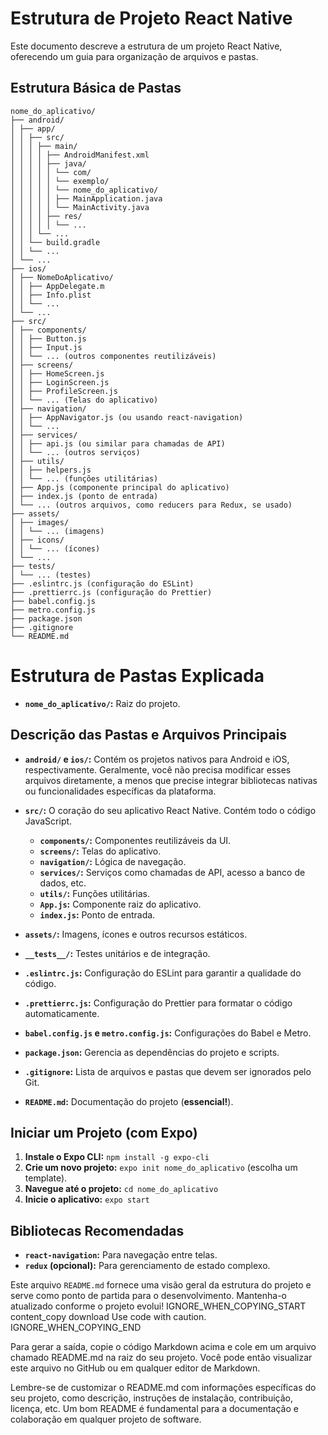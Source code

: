 # Estrutura de Projeto React Native

Este documento descreve a estrutura de um projeto React Native, oferecendo um guia para organização de arquivos e pastas.


## Estrutura Básica de Pastas

```plaintext
nome_do_aplicativo/
├── android/
│ ├── app/
│ │ ├── src/
│ │ │ ├── main/
│ │ │ │ ├── AndroidManifest.xml
│ │ │ │ ├── java/
│ │ │ │ │ └── com/
│ │ │ │ │ └── exemplo/
│ │ │ │ │ └── nome_do_aplicativo/
│ │ │ │ │ ├── MainApplication.java
│ │ │ │ │ └── MainActivity.java
│ │ │ │ ├── res/
│ │ │ │ │ └── ...
│ │ │ └── ...
│ │ └── build.gradle
│ │ └── ...
│ └── ...
├── ios/
│ ├── NomeDoAplicativo/
│ │ ├── AppDelegate.m
│ │ ├── Info.plist
│ │ └── ...
│ └── ...
├── src/
│ ├── components/
│ │ ├── Button.js
│ │ ├── Input.js
│ │ └── ... (outros componentes reutilizáveis)
│ ├── screens/
│ │ ├── HomeScreen.js
│ │ ├── LoginScreen.js
│ │ ├── ProfileScreen.js
│ │ └── ... (Telas do aplicativo)
│ ├── navigation/
│ │ ├── AppNavigator.js (ou usando react-navigation)
│ │ └── ...
│ ├── services/
│ │ ├── api.js (ou similar para chamadas de API)
│ │ └── ... (outros serviços)
│ ├── utils/
│ │ ├── helpers.js
│ │ └── ... (funções utilitárias)
│ ├── App.js (componente principal do aplicativo)
│ ├── index.js (ponto de entrada)
│ └── ... (outros arquivos, como reducers para Redux, se usado)
├── assets/
│ ├── images/
│ │ └── ... (imagens)
│ ├── icons/
│ │ └── ... (ícones)
│ └── ...
├── tests/
│ └── ... (testes)
├── .eslintrc.js (configuração do ESLint)
├── .prettierrc.js (configuração do Prettier)
├── babel.config.js
├── metro.config.js
├── package.json
├── .gitignore
└── README.md
```

# Estrutura de Pastas Explicada

* **`nome_do_aplicativo/`:**  Raiz do projeto.
## Descrição das Pastas e Arquivos Principais

* **`android/` e `ios/`:**  Contém os projetos nativos para Android e iOS, respectivamente.  Geralmente, você não precisa modificar esses arquivos diretamente, a menos que precise integrar bibliotecas nativas ou funcionalidades específicas da plataforma.

* **`src/`:**  O coração do seu aplicativo React Native. Contém todo o código JavaScript.
    * **`components/`:** Componentes reutilizáveis da UI.
    * **`screens/`:** Telas do aplicativo.
    * **`navigation/`:**  Lógica de navegação.
    * **`services/`:**  Serviços como chamadas de API, acesso a banco de dados, etc.
    * **`utils/`:** Funções utilitárias.
    * **`App.js`:** Componente raiz do aplicativo.
    * **`index.js`:** Ponto de entrada.

* **`assets/`:** Imagens, ícones e outros recursos estáticos.

* **`__tests__/`:**  Testes unitários e de integração.

* **`.eslintrc.js`:** Configuração do ESLint para garantir a qualidade do código.

* **`.prettierrc.js`:** Configuração do Prettier para formatar o código automaticamente.

* **`babel.config.js` e `metro.config.js`:** Configurações do Babel e Metro.

* **`package.json`:**  Gerencia as dependências do projeto e scripts.

* **`.gitignore`:** Lista de arquivos e pastas que devem ser ignorados pelo Git.

* **`README.md`:**  Documentação do projeto (**essencial!**).

## Iniciar um Projeto (com Expo)

1. **Instale o Expo CLI:** `npm install -g expo-cli`
2. **Crie um novo projeto:** `expo init nome_do_aplicativo` (escolha um template).
3. **Navegue até o projeto:** `cd nome_do_aplicativo`
4. **Inicie o aplicativo:** `expo start`

## Bibliotecas Recomendadas

* **`react-navigation`:** Para navegação entre telas.
* **`redux` (opcional):** Para gerenciamento de estado complexo.


Este arquivo `README.md` fornece uma visão geral da estrutura do projeto e serve como ponto de partida para o desenvolvimento.  Mantenha-o atualizado conforme o projeto evolui!
IGNORE_WHEN_COPYING_START
content_copy
download
Use code with caution.
IGNORE_WHEN_COPYING_END

Para gerar a saída, copie o código Markdown acima e cole em um arquivo chamado README.md na raiz do seu projeto. Você pode então visualizar este arquivo no GitHub ou em qualquer editor de Markdown.

Lembre-se de customizar o README.md com informações específicas do seu projeto, como descrição, instruções de instalação, contribuição, licença, etc. Um bom README é fundamental para a documentação e colaboração em qualquer projeto de software.